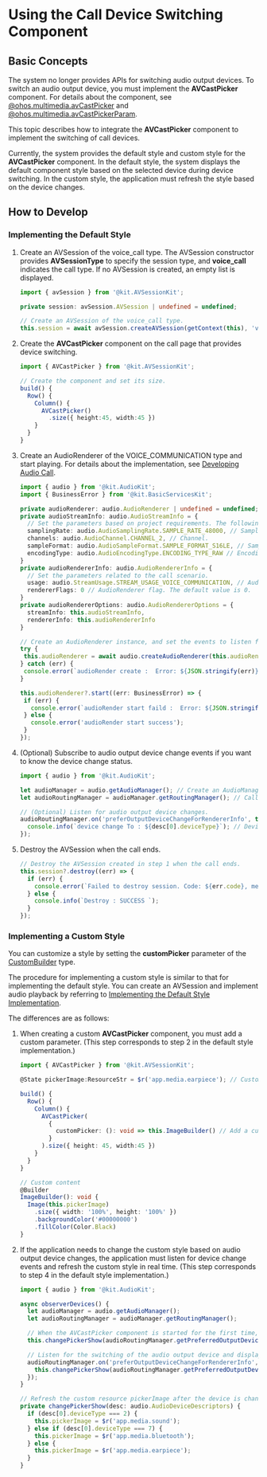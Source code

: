 # Using the Call Device Switching Component

## Basic Concepts

The system no longer provides APIs for switching audio output devices. To switch an audio output device, you must implement the **AVCastPicker** component. For details about the component, see [@ohos.multimedia.avCastPicker](../../reference/apis-avsession-kit/ohos-multimedia-avcastpicker.md) and [@ohos.multimedia.avCastPickerParam](../../reference/apis-avsession-kit/js-apis-avCastPickerParam.md).

This topic describes how to integrate the **AVCastPicker** component to implement the switching of call devices.

Currently, the system provides the default style and custom style for the **AVCastPicker** component. In the default style, the system displays the default component style based on the selected device during device switching. In the custom style, the application must refresh the style based on the device changes.

## How to Develop

### Implementing the Default Style

1. Create an AVSession of the voice_call type. The AVSession constructor provides **AVSessionType** to specify the session type, and **voice_call** indicates the call type. If no AVSession is created, an empty list is displayed.

   ```ts
   import { avSession } from '@kit.AVSessionKit';

   private session: avSession.AVSession | undefined = undefined;

   // Create an AVSession of the voice_call type.
   this.session = await avSession.createAVSession(getContext(this), 'voiptest', 'voice_call');
   ```

2. Create the **AVCastPicker** component on the call page that provides device switching.

   ```ts
   import { AVCastPicker } from '@kit.AVSessionKit';

   // Create the component and set its size.
   build() {
     Row() {
       Column() {
         AVCastPicker()
           .size({ height:45, width:45 })
       }
     }
   }
   ```

3. Create an AudioRenderer of the VOICE_COMMUNICATION type and start playing. For details about the implementation, see [Developing Audio Call](../audio/audio-call-development.md).

   ```ts
   import { audio } from '@kit.AudioKit';
   import { BusinessError } from '@kit.BasicServicesKit';

   private audioRenderer: audio.AudioRenderer | undefined = undefined;
   private audioStreamInfo: audio.AudioStreamInfo = {
     // Set the parameters based on project requirements. The following parameters are for reference only.
     samplingRate: audio.AudioSamplingRate.SAMPLE_RATE_48000, // Sampling rate.
     channels: audio.AudioChannel.CHANNEL_2, // Channel.
     sampleFormat: audio.AudioSampleFormat.SAMPLE_FORMAT_S16LE, // Sampling format.
     encodingType: audio.AudioEncodingType.ENCODING_TYPE_RAW // Encoding format.
   }
   private audioRendererInfo: audio.AudioRendererInfo = {
     // Set the parameters related to the call scenario.
     usage: audio.StreamUsage.STREAM_USAGE_VOICE_COMMUNICATION, // Audio stream usage type: VoIP call.
     rendererFlags: 0 // AudioRenderer flag. The default value is 0.
   }
   private audioRendererOptions: audio.AudioRendererOptions = {
     streamInfo: this.audioStreamInfo,
     rendererInfo: this.audioRendererInfo
   }

   // Create an AudioRenderer instance, and set the events to listen for.
   try {
    this.audioRenderer = await audio.createAudioRenderer(this.audioRendererOptions);
   } catch (err) {
    console.error(`audioRender create :  Error: ${JSON.stringify(err)}`);
   }

   this.audioRenderer?.start((err: BusinessError) => {
    if (err) {
      console.error(`audioRender start faild :  Error: ${JSON.stringify(err)}`);
    } else {
      console.error('audioRender start success');
    }
   });
   ```

4. (Optional) Subscribe to audio output device change events if you want to know the device change status.

   ```ts
   import { audio } from '@kit.AudioKit';

   let audioManager = audio.getAudioManager(); // Create an AudioManager instance.
   let audioRoutingManager = audioManager.getRoutingManager(); // Call an API of AudioManager to create an AudioRoutingManager instance.

   // (Optional) Listen for audio output device changes.
   audioRoutingManager.on('preferOutputDeviceChangeForRendererInfo', this.audioRendererInfo, (desc: audio.AudioDeviceDescriptors) => {
     console.info(`device change To : ${desc[0].deviceType}`); // Device type.
   });
   ```

5. Destroy the AVSession when the call ends.

   ```ts
   // Destroy the AVSession created in step 1 when the call ends.
   this.session?.destroy((err) => {
     if (err) {
       console.error(`Failed to destroy session. Code: ${err.code}, message: ${err.message}`);
     } else {
       console.info(`Destroy : SUCCESS `);
     }
   });
   ```

### Implementing a Custom Style

You can customize a style by setting the **customPicker** parameter of the [CustomBuilder](../../reference/apis-avsession-kit/ohos-multimedia-avcastpicker.md) type.

The procedure for implementing a custom style is similar to that for implementing the default style. You can create an AVSession and implement audio playback by referring to [Implementing the Default Style Implementation](#implementing-the-default-style).

The differences are as follows:

1. When creating a custom **AVCastPicker** component, you must add a custom parameter. (This step corresponds to step 2 in the default style implementation.)

   ```ts
   import { AVCastPicker } from '@kit.AVSessionKit';

   @State pickerImage:ResourceStr = $r('app.media.earpiece'); // Custom resources.

   build() {
     Row() {
       Column() {
         AVCastPicker(
           {
             customPicker: (): void => this.ImageBuilder() // Add a custom parameter.
           }
         ).size({ height: 45, width:45 })
       }
     }
   }

   // Custom content
   @Builder
   ImageBuilder(): void {
     Image(this.pickerImage)
       .size({ width: '100%', height: '100%' })
       .backgroundColor('#00000000')
       .fillColor(Color.Black)
   }
   ```

2. If the application needs to change the custom style based on audio output device changes, the application must listen for device change events and refresh the custom style in real time. (This step corresponds to step 4 in the default style implementation.)

   ```ts
   import { audio } from '@kit.AudioKit';

   async observerDevices() {
     let audioManager = audio.getAudioManager();
     let audioRoutingManager = audioManager.getRoutingManager();

     // When the AVCastPicker component is started for the first time, obtain the current device and refresh the content displayed.
     this.changePickerShow(audioRoutingManager.getPreferredOutputDeviceForRendererInfoSync(this.audioRendererInfo));

     // Listen for the switching of the audio output device and display different styles based on the device type.
     audioRoutingManager.on('preferOutputDeviceChangeForRendererInfo', this.audioRendererInfo, (desc: audio.AudioDeviceDescriptors) => {
       this.changePickerShow(audioRoutingManager.getPreferredOutputDeviceForRendererInfoSync(this.audioRendererInfo));
     });
   }

   // Refresh the custom resource pickerImage after the device is changed.
   private changePickerShow(desc: audio.AudioDeviceDescriptors) {
     if (desc[0].deviceType === 2) {
       this.pickerImage = $r('app.media.sound');
     } else if (desc[0].deviceType === 7) {
       this.pickerImage = $r('app.media.bluetooth');
     } else {
       this.pickerImage = $r('app.media.earpiece');
     }
   }
   ```
